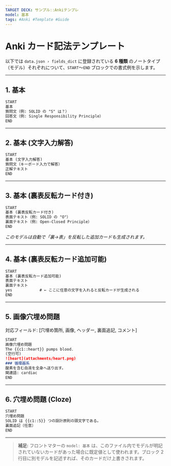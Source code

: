 ```yaml
---
TARGET DECK: サンプル::Ankiテンプレ
model: 基本
tags: #Anki #Template #Guide
---
```


# Anki カード記法テンプレート

以下では `data.json › fields_dict` に登録されている **6 種類** のノートタイプ（モデル）それぞれについて、`START`〜`END` ブロックでの書式例を示します。

---

## 1. 基本

```markdown
START
基本
質問文（例: SOLID の "S" は？）
回答文（例: Single Responsibility Principle）
END
```

---

## 2. 基本 (文字入力解答)

```markdown
START
基本 (文字入力解答)
質問文（キーボード入力で解答）
正解テキスト
END
```

---

## 3. 基本 (裏表反転カード付き)

```markdown
START
基本 (裏表反転カード付き)
表面テキスト（例: SOLID の "O"）
裏面テキスト（例: Open-Closed Principle）
END
```

*このモデルは自動で「裏→表」を反転した追加カードも生成されます。*

---

## 4. 基本 (裏表反転カード追加可能)

```markdown
START
基本 (裏表反転カード追加可能)
表面テキスト
裏面テキスト
yes            # ← ここに任意の文字を入れると反転カードが生成される
END
```

---

## 5. 画像穴埋め問題

対応フィールド: [穴埋め箇所, 画像, ヘッダー, 裏面追記, コメント]

```markdown
START
画像穴埋め問題
The {{c1::heart}} pumps blood.
(空行可)
![heart](attachments/heart.png)
### 循環器系
酸素を含む血液を全身へ送り出す。
関連語: cardiac
END
```

---

## 6. 穴埋め問題 (Cloze)

```markdown
START
穴埋め問題
SOLID は {{c1::5}} つの設計原則の頭文字である。
裏面追記（任意）
END
```

---

> **補足:** フロントマターの `model: 基本` は、このファイル内でモデルが明記されていないカードがあった場合に既定値として使われます。ブロック 2 行目に別モデルを記述すれば、そのカードだけ上書きされます。
